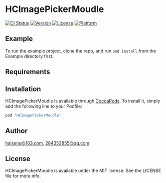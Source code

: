 # HCImagePickerMoudle

[![CI Status](http://img.shields.io/travis/haisens@163.com/HCImagePickerMoudle.svg?style=flat)](https://travis-ci.org/haisens@163.com/HCImagePickerMoudle)
[![Version](https://img.shields.io/cocoapods/v/HCImagePickerMoudle.svg?style=flat)](http://cocoapods.org/pods/HCImagePickerMoudle)
[![License](https://img.shields.io/cocoapods/l/HCImagePickerMoudle.svg?style=flat)](http://cocoapods.org/pods/HCImagePickerMoudle)
[![Platform](https://img.shields.io/cocoapods/p/HCImagePickerMoudle.svg?style=flat)](http://cocoapods.org/pods/HCImagePickerMoudle)

## Example

To run the example project, clone the repo, and run `pod install` from the Example directory first.

## Requirements

## Installation

HCImagePickerMoudle is available through [CocoaPods](http://cocoapods.org). To install
it, simply add the following line to your Podfile:

```ruby
pod 'HCImagePickerMoudle'
```

## Author

haisens@163.com, 284353855@qq.com

## License

HCImagePickerMoudle is available under the MIT license. See the LICENSE file for more info.
